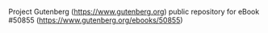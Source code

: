 Project Gutenberg (https://www.gutenberg.org) public repository for
eBook #50855 (https://www.gutenberg.org/ebooks/50855)
